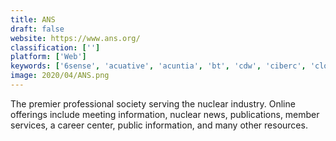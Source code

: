 ```yaml
---
title: ANS
draft: false 
website: https://www.ans.org/
classification: ['']
platform: ['Web']
keywords: ['6sense', 'acuative', 'acuntia', 'bt', 'cdw', 'ciberc', 'cloud4com', 'core', 'docsend', 'heroku', 'iron_bow', 'microdesk', 'oracle_hcm_cloud', 'sps', 'sirius', 'softchoice', 'teamwork_projects', 'eplus']
image: 2020/04/ANS.png
---
```

The premier professional society serving the nuclear industry.  Online offerings include meeting information, nuclear news, publications, member services, a career center, public information, and many other resources.